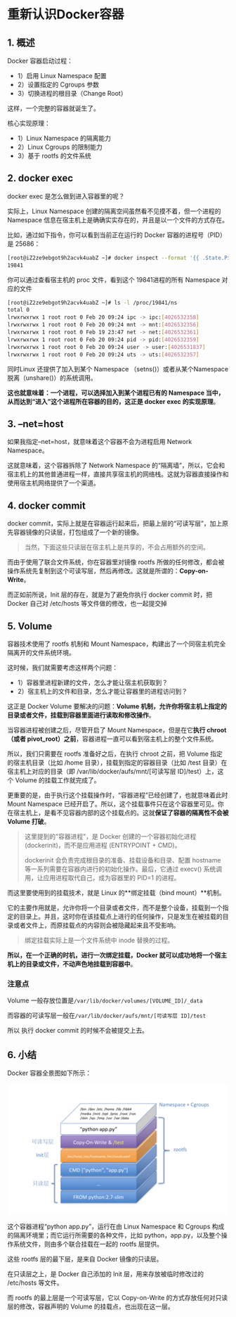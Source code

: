 # 重新认识Docker容器

## 1. 概述

Docker 容器启动过程：

* 1）启用 Linux Namespace 配置
* 2）设置指定的 Cgroups 参数
* 3）切换进程的根目录（Change Root）

这样，一个完整的容器就诞生了。

核心实现原理：

* 1）Linux Namespace 的隔离能力
* 2）Linux Cgroups 的限制能力
* 3）基于 rootfs 的文件系统



## 2. docker exec 

docker exec 是怎么做到进入容器里的呢？

实际上，Linux Namespace 创建的隔离空间虽然看不见摸不着，但一个进程的 Namespace 信息在宿主机上是确确实实存在的，并且是以一个文件的方式存在。

比如，通过如下指令，你可以看到当前正在运行的 Docker 容器的进程号（PID）是 25686：

```sh
[root@iZ2ze9ebgot9h2acvk4uabZ ~]# docker inspect --format '{{ .State.Pid }}' c761b86fab28
19841

```

你可以通过查看宿主机的 proc 文件，看到这个 19841进程的所有 Namespace 对应的文件

```sh
[root@iZ2ze9ebgot9h2acvk4uabZ ~]# ls -l /proc/19841/ns
total 0
lrwxrwxrwx 1 root root 0 Feb 20 09:24 ipc -> ipc:[4026532358]
lrwxrwxrwx 1 root root 0 Feb 20 09:24 mnt -> mnt:[4026532356]
lrwxrwxrwx 1 root root 0 Feb 19 23:47 net -> net:[4026532361]
lrwxrwxrwx 1 root root 0 Feb 20 09:24 pid -> pid:[4026532359]
lrwxrwxrwx 1 root root 0 Feb 20 09:24 user -> user:[4026531837]
lrwxrwxrwx 1 root root 0 Feb 20 09:24 uts -> uts:[4026532357]
```

同时Linux 还提供了加入到某个 Namespace （setns()）或者从某个Namespace 脱离（unshare()）的系统调用。

**这也就意味着：一个进程，可以选择加入到某个进程已有的 Namespace 当中，从而达到“进入”这个进程所在容器的目的，这正是 docker exec 的实现原理**。



## 3. –net=host

如果我指定–net=host，就意味着这个容器不会为进程启用 Network Namespace。

这就意味着，这个容器拆除了 Network Namespace 的“隔离墙”，所以，它会和宿主机上的其他普通进程一样，直接共享宿主机的网络栈。这就为容器直接操作和使用宿主机网络提供了一个渠道。



## 4. docker commit

docker commit，实际上就是在容器运行起来后，把最上层的“可读写层”，加上原先容器镜像的只读层，打包组成了一个新的镜像。

> 当然，下面这些只读层在宿主机上是共享的，不会占用额外的空间。

而由于使用了联合文件系统，你在容器里对镜像 rootfs 所做的任何修改，都会被操作系统先复制到这个可读写层，然后再修改。这就是所谓的：**Copy-on-Write**。

而正如前所说，Init 层的存在，就是为了避免你执行 docker commit 时，把 Docker 自己对 /etc/hosts 等文件做的修改，也一起提交掉



## 5. Volume

容器技术使用了 rootfs 机制和 Mount Namespace，构建出了一个同宿主机完全隔离开的文件系统环境。

这时候，我们就需要考虑这样两个问题：

* 1）容器里进程新建的文件，怎么才能让宿主机获取到？
* 2）宿主机上的文件和目录，怎么才能让容器里的进程访问到？

这正是 Docker Volume 要解决的问题：**Volume 机制，允许你将宿主机上指定的目录或者文件，挂载到容器里面进行读取和修改操作**。

当容器进程被创建之后，尽管开启了 Mount Namespace，但是在它**执行 chroot（或者 pivot_root）之前**，容器进程一直可以看到宿主机上的整个文件系统。

所以，我们只需要在 rootfs 准备好之后，在执行 chroot 之前，把 Volume 指定的宿主机目录（比如 /home 目录），挂载到指定的容器目录（比如 /test 目录）在宿主机上对应的目录（即 /var/lib/docker/aufs/mnt/[可读写层 ID]/test）上，这个 Volume 的挂载工作就完成了。

更重要的是，由于执行这个挂载操作时，“容器进程”已经创建了，也就意味着此时 Mount Namespace 已经开启了。所以，这个挂载事件只在这个容器里可见。你在宿主机上，是看不见容器内部的这个挂载点的。这就**保证了容器的隔离性不会被 Volume 打破**。

> 这里提到的"容器进程"，是 Docker 创建的一个容器初始化进程 (dockerinit)，而不是应用进程 (ENTRYPOINT + CMD)。
>
> dockerinit 会负责完成根目录的准备、挂载设备和目录、配置 hostname 等一系列需要在容器内进行的初始化操作。最后，它通过 execv() 系统调用，让应用进程取代自己，成为容器里的 PID=1 的进程。

而这里要使用到的挂载技术，就是 Linux 的**绑定挂载（bind mount）**机制。

它的主要作用就是，允许你将一个目录或者文件，而不是整个设备，挂载到一个指定的目录上。并且，这时你在该挂载点上进行的任何操作，只是发生在被挂载的目录或者文件上，而原挂载点的内容则会被隐藏起来且不受影响。

> 绑定挂载实际上是一个文件系统中 inode 替换的过程。

**所以，在一个正确的时机，进行一次绑定挂载，Docker 就可以成功地将一个宿主机上的目录或文件，不动声色地挂载到容器中**。



### 注意点

Volume 一般存放位置是`/var/lib/docker/volumes/[VOLUME_ID]/_data`

而容器的可读写层一般在`/var/lib/docker/aufs/mnt/[可读写层 ID]/test`

所以 执行 docker commit 的时候不会被提交上去。



## 6. 小结

Docker 容器全景图如下所示：

![](assets/docker-full.jpg)

这个容器进程“python app.py”，运行在由 Linux Namespace 和 Cgroups 构成的隔离环境里；而它运行所需要的各种文件，比如 python，app.py，以及整个操作系统文件，则由多个联合挂载在一起的 rootfs 层提供。

这些 rootfs 层的最下层，是来自 Docker 镜像的只读层。

在只读层之上，是 Docker 自己添加的 Init 层，用来存放被临时修改过的 /etc/hosts 等文件。

而 rootfs 的最上层是一个可读写层，它以 Copy-on-Write 的方式存放任何对只读层的修改，容器声明的 Volume 的挂载点，也出现在这一层。